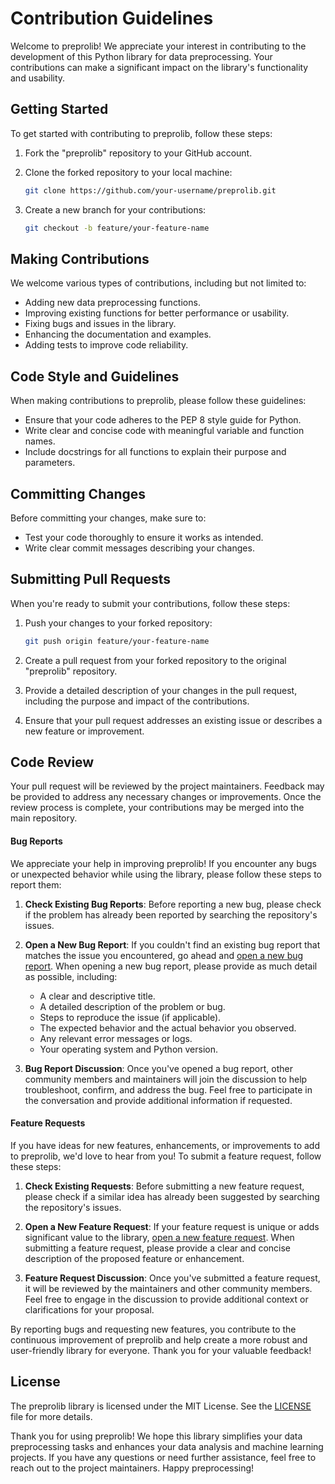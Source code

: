 # Contribution Guidelines

Welcome to preprolib! We appreciate your interest in contributing to the development of this Python library for data preprocessing. Your contributions can make a significant impact on the library's functionality and usability.

## Getting Started

To get started with contributing to preprolib, follow these steps:

1. Fork the "preprolib" repository to your GitHub account.

2. Clone the forked repository to your local machine:

   ```bash
   git clone https://github.com/your-username/preprolib.git
   ```

3. Create a new branch for your contributions:

   ```bash
   git checkout -b feature/your-feature-name
   ```

## Making Contributions

We welcome various types of contributions, including but not limited to:

- Adding new data preprocessing functions.
- Improving existing functions for better performance or usability.
- Fixing bugs and issues in the library.
- Enhancing the documentation and examples.
- Adding tests to improve code reliability.

## Code Style and Guidelines

When making contributions to preprolib, please follow these guidelines:

- Ensure that your code adheres to the PEP 8 style guide for Python.
- Write clear and concise code with meaningful variable and function names.
- Include docstrings for all functions to explain their purpose and parameters.

## Committing Changes

Before committing your changes, make sure to:

- Test your code thoroughly to ensure it works as intended.
- Write clear commit messages describing your changes.

## Submitting Pull Requests

When you're ready to submit your contributions, follow these steps:

1. Push your changes to your forked repository:

   ```bash
   git push origin feature/your-feature-name
   ```

2. Create a pull request from your forked repository to the original "preprolib" repository.

3. Provide a detailed description of your changes in the pull request, including the purpose and impact of the contributions.

4. Ensure that your pull request addresses an existing issue or describes a new feature or improvement.

## Code Review

Your pull request will be reviewed by the project maintainers. Feedback may be provided to address any necessary changes or improvements. Once the review process is complete, your contributions may be merged into the main repository.


#### Bug Reports

We appreciate your help in improving preprolib! If you encounter any bugs or unexpected behavior while using the library, please follow these steps to report them:

1. **Check Existing Bug Reports**: Before reporting a new bug, please check if the problem has already been reported by searching the repository's issues.

2. **Open a New Bug Report**: If you couldn't find an existing bug report that matches the issue you encountered, go ahead and [open a new bug report](https://github.com/donald-okara/preprolib/issues/new?assignees=&labels=&projects=&template=bug_report.md&title=). When opening a new bug report, please provide as much detail as possible, including:

   - A clear and descriptive title.
   - A detailed description of the problem or bug.
   - Steps to reproduce the issue (if applicable).
   - The expected behavior and the actual behavior you observed.
   - Any relevant error messages or logs.
   - Your operating system and Python version.

3. **Bug Report Discussion**: Once you've opened a bug report, other community members and maintainers will join the discussion to help troubleshoot, confirm, and address the bug. Feel free to participate in the conversation and provide additional information if requested.

#### Feature Requests

If you have ideas for new features, enhancements, or improvements to add to preprolib, we'd love to hear from you! To submit a feature request, follow these steps:

1. **Check Existing Requests**: Before submitting a new feature request, please check if a similar idea has already been suggested by searching the repository's issues.

2. **Open a New Feature Request**: If your feature request is unique or adds significant value to the library, [open a new feature request](https://github.com/donald-okara/preprolib/issues/new?assignees=&labels=&projects=&template=feature_request.md&title=). When submitting a feature request, please provide a clear and concise description of the proposed feature or enhancement.

3. **Feature Request Discussion**: Once you've submitted a feature request, it will be reviewed by the maintainers and other community members. Feel free to engage in the discussion to provide additional context or clarifications for your proposal.

By reporting bugs and requesting new features, you contribute to the continuous improvement of preprolib and help create a more robust and user-friendly library for everyone. Thank you for your valuable feedback!

## License

The preprolib library is licensed under the MIT License. See the [LICENSE](LICENSE) file for more details.

Thank you for using preprolib! We hope this library simplifies your data preprocessing tasks and enhances your data analysis and machine learning projects. If you have any questions or need further assistance, feel free to reach out to the project maintainers. Happy preprocessing!